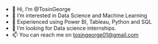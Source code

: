 - 👋 Hi, I’m @TosinGeorge
- 👀 I’m interested in Data Science and Machine Learning
- 🌱 Experienced using Power BI, Tableau, Python and SQL
- 💞️ I’m looking for Data science internships.
- 📫 You can reach me on tosingeorge01@gmail.com

<!---
TosinGeorge/TosinGeorge is a ✨ special ✨ repository because its `README.md` (this file) appears on your GitHub profile.
You can click the Preview link to take a look at your changes.
--->
